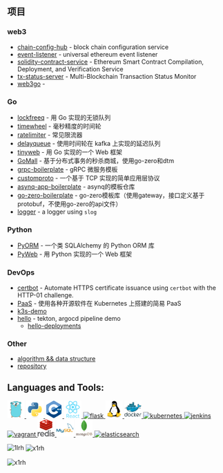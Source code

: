 <!--
### Hi there 👋
**1lrh/1lrh** is a ✨ _special_ ✨ repository because its `README.md` (this file) appears on your GitHub profile.

Here are some ideas to get you started:

- 🔭 I’m currently working on ...
- 🌱 I’m currently learning ...
- 👯 I’m looking to collaborate on ...
- 🤔 I’m looking for help with ...
- 💬 Ask me about ...
- 📫 How to reach me: ...
- 😄 Pronouns: ...
- ⚡ Fun fact: ...
-->

## 项目
### web3
- [chain-config-hub](https://github.com/x1rh/chain-config-hub) - block chain configuration service 
- [event-listener](https://github.com/x1rh/event-listener) - universal ethereum event listener 
- [solidity-contract-service]() - Ethereum Smart Contract Compilation, Deployment, and Verification Service
- [tx-status-server](https://github.com/x1rh/tx-status-server) - Multi-Blockchain Transaction Status Monitor
- [web3go](https://github.com/x1rh/web3go) - 

### Go
- [lockfreeq](https://github.com/x1rh/ACAutomaton/tree/main/algorithm/LockFreeQueue) - 用 Go 实现的无锁队列
- [timewheel](https://github.com/x1rh/timewheel) - 毫秒精度的时间轮
- [ratelimiter](https://github.com/PostApocalypseCore/ratelimiter) - 常见限流器
- [delayqueue](https://github.com/x1rh/delayqueue)  - 使用时间轮在 kafka 上实现的延迟队列
- [tinyweb](https://github.com/x1rh/tinyweb)  - 用 Go 实现的一个 Web 框架
- [GoMall](https://github.com/x1rh/micro-mall) - 基于分布式事务的秒杀商城，使用go-zero和dtm
- [grpc-boilerplate](https://github.com/x1rh/grpc-boilerplate) - gRPC 微服务模板
- [customproto](https://github.com/x1rh/customproto) - 一个基于 TCP 实现的简单应用层协议
- [asynq-app-boilerplate](https://github.com/x1rh/asynq-app-boilerplate) - asynq的模板仓库
- [go-zero-boilerplate](https://github.com/x1rh/go-zero-boilerplate) - go-zero模板库（使用gateway，接口定义基于protobuf，不使用go-zero的api文件）
- [logger](https://github.com/x1rh/logger) - a logger using `slog`


### Python 
- [PyORM](https://github.com/1lrh/SimpleORM )  - 一个类 SQLAlchemy 的 Python ORM 库
- [PyWeb](https://github.com/1lrh/JJCale)  - 用 Python 实现的一个 Web 框架


### DevOps
- [certbot](https://github.com/x1rh/certbot) - Automate HTTPS certificate issuance using `certbot` with the HTTP-01 challenge.
- [PaaS](https://github.com/1lrh/paas) - 使用各种开源软件在 Kubernetes 上搭建的简易 PaaS 
- [k3s-demo](https://github.com/1lrh/k3s-demo)
- [hello](https://github.com/1lrh/hello) - tekton, argocd pipeline demo
  - [hello-deployments](https://github.com/1lrh/hello-deployments)
### Other
- [algorithm && data structure](https://github.com/1lrh/ACAutomaton/tree/main/algorithm)
- [repository](https://github.com/1lrh/repository)


<h2 align="left">Languages and Tools:</h2>
<p align="left"> 
  <a href="https://golang.org" target="_blank" rel="noreferrer"> <img src="https://raw.githubusercontent.com/devicons/devicon/master/icons/go/go-original.svg" alt="go" width="40" height="40"/> </a> 
  <a href="https://www.python.org" target="_blank" rel="noreferrer"> <img src="https://raw.githubusercontent.com/devicons/devicon/master/icons/python/python-original.svg" alt="python" width="40" height="40"/> </a> 
  <a href="https://isocpp.org/" target="_blank" rel="noreferrer"> <img src="https://raw.githubusercontent.com/devicons/devicon/master/icons/cplusplus/cplusplus-original.svg" alt="cplusplus" width="40" height="40"/> </a> 
  <a href="https://reactjs.org/" target="_blank" rel="noreferrer"> <img src="https://raw.githubusercontent.com/devicons/devicon/master/icons/react/react-original-wordmark.svg" alt="react" width="40" height="40"/> </a> 
  <a href="https://flask.palletsprojects.com/" target="_blank" rel="noreferrer"> <img src="https://www.vectorlogo.zone/logos/pocoo_flask/pocoo_flask-icon.svg" alt="flask" width="40" height="40"/> </a> 
  <a href="https://www.linux.org/" target="_blank" rel="noreferrer"> <img src="https://raw.githubusercontent.com/devicons/devicon/master/icons/linux/linux-original.svg" alt="linux" width="40" height="40"/> </a> 
  <a href="https://www.docker.com/" target="_blank" rel="noreferrer"> <img src="https://raw.githubusercontent.com/devicons/devicon/master/icons/docker/docker-original-wordmark.svg" alt="docker" width="40" height="40"/> </a> 
  <a href="https://kubernetes.io" target="_blank" rel="noreferrer"> <img src="https://www.vectorlogo.zone/logos/kubernetes/kubernetes-icon.svg" alt="kubernetes" width="40" height="40"/> </a> 
  <a href="https://www.jenkins.io" target="_blank" rel="noreferrer"> <img src="https://www.vectorlogo.zone/logos/jenkins/jenkins-icon.svg" alt="jenkins" width="40" height="40"/> </a> 
  <a href="https://www.vagrantup.com/" target="_blank" rel="noreferrer"> <img src="https://www.vectorlogo.zone/logos/vagrantup/vagrantup-icon.svg" alt="vagrant" width="40" height="40"/> </a> 
  <a href="https://redis.io" target="_blank" rel="noreferrer"> <img src="https://raw.githubusercontent.com/devicons/devicon/master/icons/redis/redis-original-wordmark.svg" alt="redis" width="40" height="40"/> </a> 
  <a href="https://www.mysql.com/" target="_blank" rel="noreferrer"> <img src="https://raw.githubusercontent.com/devicons/devicon/master/icons/mysql/mysql-original-wordmark.svg" alt="mysql" width="40" height="40"/> </a> 
  <a href="https://www.mongodb.com/" target="_blank" rel="noreferrer"> <img src="https://raw.githubusercontent.com/devicons/devicon/master/icons/mongodb/mongodb-original-wordmark.svg" alt="mongodb" width="40" height="40"/> </a> 
  <a href="https://www.elastic.co" target="_blank" rel="noreferrer"> <img src="https://www.vectorlogo.zone/logos/elastic/elastic-icon.svg" alt="elasticsearch" width="40" height="40"/> </a> 
</p>

<p><img align="left" src="https://github-readme-stats.vercel.app/api/top-langs?username=x1rh&show_icons=true&locale=en&layout=compact" alt="1lrh" /></p>

<p>&nbsp;<img align="center" src="https://github-readme-stats.vercel.app/api?username=x1rh&show_icons=true&locale=en" alt="x1rh" /></p>

<p><img align="center" src="https://github-readme-streak-stats.herokuapp.com/?user=x1rh&" alt="x1rh" /></p>



